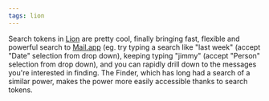```yaml
---
tags: lion
---
```


Search tokens in [Lion](/wiki/Lion) are pretty cool, finally bringing fast, flexible and powerful search to [Mail.app](/wiki/Mail.app) (eg. try typing a search like "last week" (accept "Date" selection from drop down), keeping typing "jimmy" (accept "Person" selection from drop down), and you can rapidly drill down to the messages you're interested in finding. The Finder, which has long had a search of a similar power, makes the power more easily accessible thanks to search tokens.
